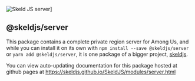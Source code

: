 ![Skeld JS server](https://raw.githubusercontent.com/SkeldJS/SkeldJS/master/asset/SkeldJSServer.png "Skeld JS")]

## @skeldjs/server

This package contains a complete private region server for Among Us, and while you can install it on its own with `npm install --save @skeldjs/server` or `yarn add @skeldjs/server`, it is one package of a bigger project, [skeldjs](https://github.com/skeldjs/SkeldJS).

You can view auto-updating documentation for this package hosted at github pages at https://skeldjs.github.io/SkeldJS/modules/server.html